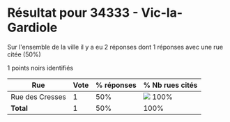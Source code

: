 # Résultat pour 34333 - Vic-la-Gardiole

Sur l'ensemble de la ville il y a eu 2 réponses dont 1 réponses avec une rue citée (50%)

1 points noirs identifiés

| Rue | Vote | % réponses | % Nb rues cités|
|-----|------|------------|----------------|
| Rue des Cresses | 1 | 50% | <img src="../../img/bar_100.gif" />&nbsp;100%|
| **Total** | 1 | 50% | 100%|
